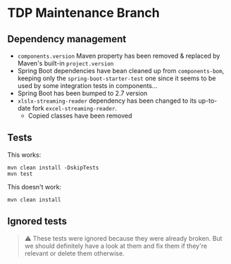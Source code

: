 # TDP Maintenance Branch

## Dependency management

- `components.version` Maven property has been removed & replaced by Maven's built-in `project.version`
- Spring Boot dependencies have bean cleaned up from `components-bom`, keeping only the `spring-boot-starter-test` one
  since it seems to be used by some integration tests in components...
- Spring Boot has been bumped to 2.7 version
- `xlslx-streaming-reader` dependency has been changed to its up-to-date fork `excel-streaming-reader`.
    - Copied classes have been removed

## Tests

This works:

```
mvn clean install -DskipTests
mvn test
```

This doesn't work:

```
mvn clean install
```

## Ignored tests

> :warning: These tests were ignored because they were already broken. But we should definitely have a look at them
> and fix them if they're relevant or delete them otherwise.
